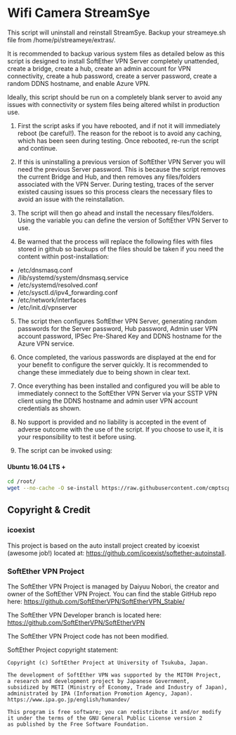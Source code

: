 # Wifi Camera StreamSye

This script will uninstall and reinstall StreamSye. Backup your streameye.sh file from /home/pi/streameye/extras/.

It is recommended to backup various system files as detailed below as this script is designed to install SoftEther VPN Server completely unattended, create a bridge, create a hub, create an admin account for VPN connectivity, create a hub password, create a server password, create a random DDNS hostname, and enable Azure VPN.

Ideally, this script should be run on a completely blank server to avoid any issues with connectivity or system files being altered whilst in production use.

1. First the script asks if you have rebooted, and if not it will immediately reboot (be careful!). The reason for the reboot is to avoid any caching, which has been seen during testing. Once rebooted, re-run the script and continue.

2. If this is uninstalling a previous version of SoftEther VPN Server you will need the previous Server password. This is because the script removes the current Bridge and Hub, and then removes any files/folders associated with the VPN Server. During testing, traces of the server existed causing issues so this process clears the necessary files to avoid an issue with the reinstallation.

3. The script will then go ahead and install the necessary files/folders. Using the variable you can define the version of SoftEther VPN Server to use.

4. Be warned that the process will replace the following files with files stored in github so backups of the files should be taken if you need the content within post-installation:
- /etc/dnsmasq.conf
- /lib/systemd/system/dnsmasq.service
- /etc/systemd/resolved.conf
- /etc/sysctl.d/ipv4_forwarding.conf
- /etc/network/interfaces
- /etc/init.d/vpnserver

5. The script then configures SoftEther VPN Server, generating random passwords for the Server password, Hub password, Admin user VPN account password, IPSec Pre-Shared Key and DDNS hostname for the Azure VPN service.

6. Once completed, the various passwords are displayed at the end for your benefit to configure the server quickly. It is recommended to change these immediately due to being shown in clear text.

7. Once everything has been installed and configured you will be able to immediately connect to the SoftEther VPN Server via your SSTP VPN client using the DDNS hostname and admin user VPN account credentials as shown.

8. No support is provided and no liability is accepted in the event of adverse outcome with the use of the script. If you choose to use it, it is your responsibility to test it before using.

9. The script can be invoked using:

#### Ubuntu 16.04 LTS +
```bash
cd /root/
wget --no-cache -O se-install https://raw.githubusercontent.com/cmptscpeacock/softether-vpn-auto-install/master/softether-vpn-auto-install.bash && chmod +x se-install && ./se-install
```

## Copyright & Credit

### icoexist

This project is based on the auto install project created by icoexist (awesome job!) located at: https://github.com/icoexist/softether-autoinstall.

### SoftEther VPN Project

The SoftEther VPN Project is managed by Daiyuu Nobori, the creator and owner of the SoftEther VPN Project. You can find the stable GitHub repo here: https://github.com/SoftEtherVPN/SoftEtherVPN_Stable/   

The SoftEther VPN Developer branch is located here: https://github.com/SoftEtherVPN/SoftEtherVPN

The SoftEther VPN Project code has not been modified.

SoftEther Project copyright statement:

```
Copyright (c) SoftEther Project at University of Tsukuba, Japan.

The development of SoftEther VPN was supported by the MITOH Project,
a research and development project by Japanese Government,
subsidized by METI (Ministry of Economy, Trade and Industry of Japan),
administrated by IPA (Information Promotion Agency, Japan).
https://www.ipa.go.jp/english/humandev/

This program is free software; you can redistribute it and/or modify
it under the terms of the GNU General Public License version 2
as published by the Free Software Foundation.
```